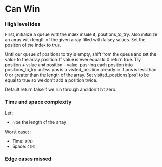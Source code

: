 # Can Win

### High level idea

First, initialize a queue with the index inside it, positions_to_try.  Also initialize an array with length of the given array filled with falsey values.  Set the position of the index to true.  

Until our queue of positions to try is empty, shift from the queue and set the value to the array position.  If value is ever equal to 0 return true.  Try position + value and position - value, pushing each position into positions_to_try unless pos is a visited_position already or if pos is less than 0 or greater than the length of the array.  Set visited_positions[pos] to be equal to true so we don't add a position twice.  

Default return false if we run through and don't hit zero.  

### Time and space complexity

Let: <br>

- `n` be the length of the array <br>

Worst cases: <br>

- Time: `O(N)` <br>
- Space: `O(N)`

### Edge cases missed